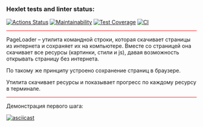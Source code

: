 ### Hexlet tests and linter status:
[![Actions Status](https://github.com/MaryKurinova/backend-project-lvl3/workflows/hexlet-check/badge.svg)](https://github.com/MaryKurinova/backend-project-lvl3/actions)
[![Maintainability](https://api.codeclimate.com/v1/badges/3a7db5a4b63f67c3d5c5/maintainability)](https://codeclimate.com/github/MaryKurinova/backend-project-lvl3/maintainability)
[![Test Coverage](https://api.codeclimate.com/v1/badges/3a7db5a4b63f67c3d5c5/test_coverage)](https://codeclimate.com/github/MaryKurinova/backend-project-lvl3/test_coverage)
[![CI](https://github.com/MaryKurinova/backend-project-lvl3/actions/workflows/node.yml/badge.svg)](https://github.com/MaryKurinova/backend-project-lvl3/actions/workflows/node.yml)

<!DOCTYPE html>
<html>
 <head>
  <meta charset="utf-8">
  <title>Цвет горизонтальной линии</title>
  <style>
   hr {
    border: none;
    background-color: red;
    color: red;
    height: 1,5px;
   }
  </style>
 </head>
 <body>
  <hr>
  <p>PageLoader – утилита командной строки, которая скачивает страницы из интернета и сохраняет их на компьютере. Вместе со страницей она скачивает все ресурсы (картинки, стили и js), давая возможность открывать страницу без интернета.

По такому же принципу устроено сохранение страниц в браузере.

Утилита скачивает ресурсы и показывает прогресс по каждому ресурсу в терминале.</p>
  <hr>
 </body>
</html>


Демонстрация первого шага:

[![asciicast](https://asciinema.org/a/S5znDOwD3F8IuaNt65lResYvZ.svg)](https://asciinema.org/a/S5znDOwD3F8IuaNt65lResYvZ)


